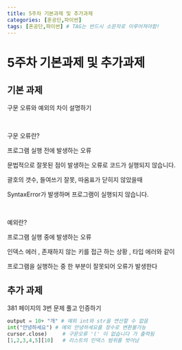 ```yaml
---
title: 5주차 기본과제 및 추가과제
categories: [혼공단,파이썬]
tags: [혼공단,파이썬] # TAG는 반드시 소문자로 이루어져야함!
---
```


# 5주차 기본과제 및 추가과제

## 기본 과제

구문 오류와 예외의 차이 설명하기 

<br>

구문 오류란?

프로그램 실행 전에 발생하는 오류 

문법적으로 잘못된 점이 발생하는 오류로 코드가 실행되지 않습니다.

괄호의 갯수, 들여쓰기 잘못, 따옴표가 닫히지 않았을때 

SyntaxError가 발생하며 프로그램이 실행되지 않습니다. 

<br>

예외란?

프로그램 실행 중에 발생하는 오류

인덱스 에러 , 존재하지 않는 키를 접근 하는 상황 , 타입 에러와 같이

프로그램을 실행하는 중 한 부분이 잘못되어 오류가 발생한다 

## 추가 과제

381 페이지의 3번 문제 풀고 인증하기

```python
output = 10+ "개" # 예외 int와 str을 연산할 수 없음
int("안녕하세요") # 예외 안녕하세요를 정수로 변환불가능 
cursor.close)     # 구문오류 '(' 이 없습니다 가 출력됨
[1,2,3,4,5][10]   # 리스트의 인덱스 범위를 벗어남
```
